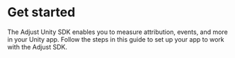 # Get started

The Adjust Unity SDK enables you to measure attribution, events, and more in your Unity app. Follow the steps in this guide to set up your app to work with the Adjust SDK.